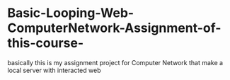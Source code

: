 # Basic-Looping-Web-ComputerNetwork-Assignment-of-this-course-

basically this is my assignment project for Computer Network that make a local server with interacted web
